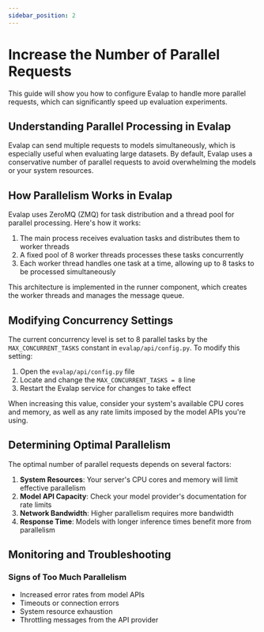 ```yaml
---
sidebar_position: 2
---
```


# Increase the Number of Parallel Requests

This guide will show you how to configure Evalap to handle more parallel requests, which can significantly speed up evaluation experiments.

## Understanding Parallel Processing in Evalap

Evalap can send multiple requests to models simultaneously, which is especially useful when evaluating large datasets. By default, Evalap uses a conservative number of parallel requests to avoid overwhelming the models or your system resources.

## How Parallelism Works in Evalap

Evalap uses ZeroMQ (ZMQ) for task distribution and a thread pool for parallel processing. Here's how it works:

1. The main process receives evaluation tasks and distributes them to worker threads
2. A fixed pool of 8 worker threads processes these tasks concurrently
3. Each worker thread handles one task at a time, allowing up to 8 tasks to be processed simultaneously

This architecture is implemented in the runner component, which creates the worker threads and manages the message queue.

## Modifying Concurrency Settings

The current concurrency level is set to 8 parallel tasks by the `MAX_CONCURRENT_TASKS` constant in `evalap/api/config.py`. To modify this setting:

1. Open the `evalap/api/config.py` file
2. Locate and change the `MAX_CONCURRENT_TASKS = 8` line
3. Restart the Evalap service for changes to take effect

When increasing this value, consider your system's available CPU cores and memory, as well as any rate limits imposed by the model APIs you're using.

## Determining Optimal Parallelism

The optimal number of parallel requests depends on several factors:

1. **System Resources**: Your server's CPU cores and memory will limit effective parallelism
2. **Model API Capacity**: Check your model provider's documentation for rate limits
3. **Network Bandwidth**: Higher parallelism requires more bandwidth
4. **Response Time**: Models with longer inference times benefit more from parallelism


## Monitoring and Troubleshooting

### Signs of Too Much Parallelism

- Increased error rates from model APIs
- Timeouts or connection errors
- System resource exhaustion
- Throttling messages from the API provider
